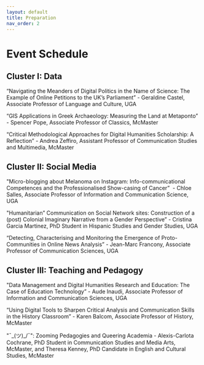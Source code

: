 ```yaml
---
layout: default
title: Preparation
nav_order: 2
---
```


# Event Schedule

## Cluster I: Data  

“Navigating the Meanders of Digital Politics in the Name of Science: The Example of Online Petitions to the UK’s Parliament” - Geraldine Castel, Associate Professor of Language and Culture, UGA

“GIS Applications in Greek Archaeology: Measuring the Land at Metaponto” - Spencer Pope, Associate Professor of Classics, McMaster

“Critical Methodological Approaches for Digital Humanities Scholarship: A Reflection” - Andrea Zeffiro, Assistant Professor of Communication Studies and Multimedia, McMaster

## Cluster II: Social Media  

"Micro-blogging about Melanoma on Instagram: Info-communicational Competences and the Professionalised Show-casing of Cancer”  - Chloe Salles, Associate Professor of Information and Communication Science, UGA

"Humanitarian” Communication on Social Network sites: Construction of a (post) Colonial Imaginary Narrative from a Gender Perspective” - Cristina Garcia Martinez, PhD Student in Hispanic Studies and Gender Studies, UGA 

“Detecting, Characterising and Monitoring the Emergence of Proto-Communities in Online News Analysis” - Jean-Marc Francony, Associate Professor of Communication Sciences, UGA

## Cluster III: Teaching and Pedagogy 

"Data Management and Digital Humanities Research and Education: The Case of Education Technology” - Aude Inaudi, Associate Professor of Information and Communication Sciences, UGA

“Using Digital Tools to Sharpen Critical Analysis and Communication Skills in the History Classroom” - Karen Balcom, Associate Professor of History, McMaster

"¯\_(ツ)_/¯": Zooming Pedagogies and Queering Academia - Alexis-Carlota Cochrane, PhD Student in Communication Studies and Media Arts, McMaster, and Theresa Kenney, PhD Candidate in English and Cultural Studies, McMaster
